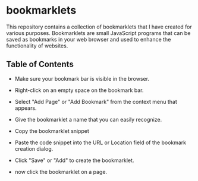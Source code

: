 # bookmarklets

This repository contains a collection of bookmarklets that I have created for various purposes. Bookmarklets are small JavaScript programs that can be saved as bookmarks in your web browser and used to enhance the functionality of websites.

## Table of Contents

- Make sure your bookmark bar is visible in the browser.

- Right-click on an empty space on the bookmark bar.

- Select "Add Page" or "Add Bookmark" from the context menu that appears.

- Give the bookmarklet a name that you can easily recognize.

- Copy the bookmarklet snippet

- Paste the code snippet into the URL or Location field of the bookmark creation dialog.

- Click "Save" or "Add" to create the bookmarklet.

- now click the bookmarklet on a page.
